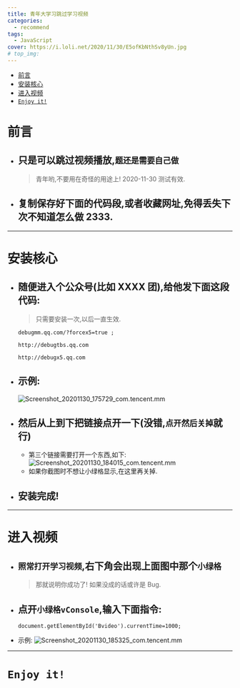 ```yaml
---
title: 青年大学习跳过学习视频
categories:
  - recommend
tags:
  - JavaScript
cover: https://i.loli.net/2020/11/30/E5ofKbNthSv8yUn.jpg
# top_img:
---
```


<!--
 * @Author: Weidows
 * @Date: 2020-11-30 17:50:20
 * @LastEditors: Weidows
 * @LastEditTime: 2021-01-07 00:25:58
 * @FilePath: \Weidowsd:\Game\Demo\Github\Blog-private\source\_posts\recommend\TeenagersLearning.md
 * @Description:青年大学习
-->

- [前言](#前言)
- [安装核心](#安装核心)
- [进入视频](#进入视频)
- [`Enjoy it!`](#enjoy-it)

# 前言

- ## 只是可以跳过视频播放,`题还是需要自己做`
  > 青年哟,不要用在奇怪的用途上!
  > 2020-11-30 测试有效.
- ## 复制保存好下面的代码段,或者收藏网址,免得丢失下次不知道怎么做 2333.

---

# 安装核心

- ## 随便进入个公众号(比如 XXXX 团),给他发下面这段代码:

  > 只需要安装一次,以后一直生效.

  ```
  debugmm.qq.com/?forcex5=true ;

  http://debugtbs.qq.com

  http://debugx5.qq.com
  ```

- ## 示例:
  ![Screenshot_20201130_175729_com.tencent.mm](https://i.loli.net/2020/11/30/z2Epsq7kAv1NB6P.jpg)
- ## 然后从上到下把链接点开一下(没错,`点开然后关掉`就行)
  - 第三个链接需要打开一个东西,如下:
    ![Screenshot_20201130_184015_com.tencent.mm](https://i.loli.net/2020/11/30/UIMEakuX2x3sD1C.jpg)
  - 如果你截图时不想让小绿格显示,在这里再关掉.
- ## 安装完成!

---

# 进入视频

- ## `照常打开学习视频`,右下角会出现上面图中那个`小绿格`
  > 那就说明你成功了! 如果没成的话或许是 Bug.
- ## 点开`小绿格vConsole`,输入下面指令:

  ```
  document.getElementById('Bvideo').currentTime=1000;
  ```

- 示例:
  ![Screenshot_20201130_185325_com.tencent.mm](https://i.loli.net/2020/11/30/SoapzrVJ1jsbnEQ.jpg)

---

# `Enjoy it!`
